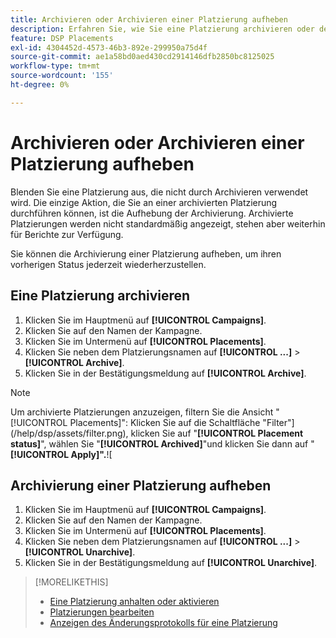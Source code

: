 ```yaml
---
title: Archivieren oder Archivieren einer Platzierung aufheben
description: Erfahren Sie, wie Sie eine Platzierung archivieren oder deren Archivierung aufheben.
feature: DSP Placements
exl-id: 4304452d-4573-46b3-892e-299950a75d4f
source-git-commit: ae1a58bd0aed430cd2914146dfb2850bc8125025
workflow-type: tm+mt
source-wordcount: '155'
ht-degree: 0%

---
```


# Archivieren oder Archivieren einer Platzierung aufheben

<!-- Some placements don't have this option. Clarify which placement types aren't eligible -- is it PG placements, or all placements using private inventory? And anything else?  -->

Blenden Sie eine Platzierung aus, die nicht durch Archivieren verwendet wird. Die einzige Aktion, die Sie an einer archivierten Platzierung durchführen können, ist die Aufhebung der Archivierung. Archivierte Platzierungen werden nicht standardmäßig angezeigt, stehen aber weiterhin für Berichte zur Verfügung.

Sie können die Archivierung einer Platzierung aufheben, um ihren vorherigen Status jederzeit wiederherzustellen.

## Eine Platzierung archivieren

1. Klicken Sie im Hauptmenü auf **[!UICONTROL Campaigns]**.
1. Klicken Sie auf den Namen der Kampagne.
1. Klicken Sie im Untermenü auf **[!UICONTROL Placements]**.
1. Klicken Sie neben dem Platzierungsnamen auf **[!UICONTROL ...]** > **[!UICONTROL Archive]**.
1. Klicken Sie in der Bestätigungsmeldung auf **[!UICONTROL Archive]**.

>[!NOTE]
>
>Um archivierte Platzierungen anzuzeigen, filtern Sie die Ansicht &quot;[!UICONTROL Placements]&quot;: Klicken Sie auf die Schaltfläche &quot;Filter&quot;](/help/dsp/assets/filter.png), klicken Sie auf &quot;**[!UICONTROL Placement status]**&quot;, wählen Sie &quot;**[!UICONTROL Archived]**&quot;und klicken Sie dann auf &quot;**[!UICONTROL Apply]&quot;.**![

## Archivierung einer Platzierung aufheben

1. Klicken Sie im Hauptmenü auf **[!UICONTROL Campaigns]**.
1. Klicken Sie auf den Namen der Kampagne.
1. Klicken Sie im Untermenü auf **[!UICONTROL Placements]**.
1. Klicken Sie neben dem Platzierungsnamen auf **[!UICONTROL ...]** > **[!UICONTROL Unarchive]**.
1. Klicken Sie in der Bestätigungsmeldung auf **[!UICONTROL Unarchive]**.

>[!MORELIKETHIS]
>
>* [Eine Platzierung anhalten oder aktivieren](placement-pause-activate.md)
>* [Platzierungen bearbeiten](placement-edit.md)
>* [Anzeigen des Änderungsprotokolls für eine Platzierung](placement-change-log.md)
